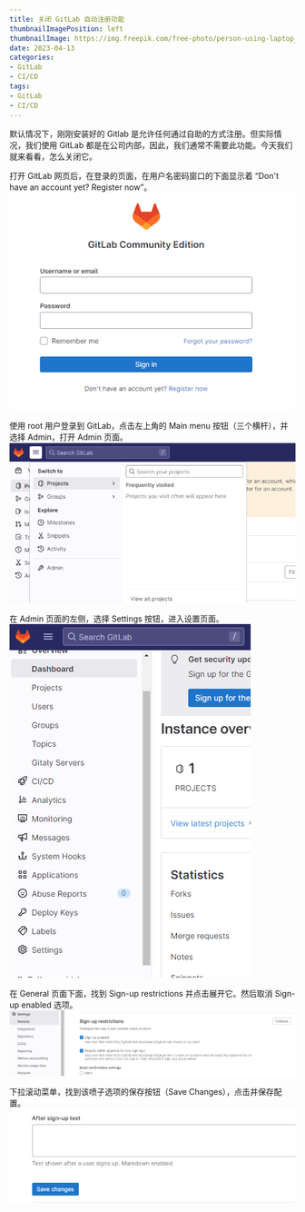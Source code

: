 ```yaml
---
title: 关闭 GitLab 自动注册功能
thumbnailImagePosition: left
thumbnailImage: https://img.freepik.com/free-photo/person-using-laptop_53876-95246.jpg
date: 2023-04-13
categories:
- GitLab
- CI/CD
tags:
- GitLab
- CI/CD
---
```


默认情况下，刚刚安装好的 Gitlab 是允许任何通过自助的方式注册。但实际情况，我们使用 GitLab 都是在公司内部，因此，我们通常不需要此功能。今天我们就来看看，怎么关闭它。

<!--more-->

打开 GitLab 网页后，在登录的页面，在用户名密码窗口的下面显示着 “Don't have an account yet? Register now”。
![1](images/1.png)

使用 root 用户登录到 GitLab，点击左上角的 Main menu 按钮（三个横杆），并选择 Admin，打开 Admin 页面。
![2](images/2.png)

在 Admin 页面的左侧，选择 Settings 按钮，进入设置页面。
![3](images/3.png)

在 General 页面下面，找到 Sign-up restrictions 并点击展开它。然后取消 Sign-up enabled 选项。
![4](images/4.png)

下拉滚动菜单，找到该喷子选项的保存按钮（Save Changes），点击并保存配置。
![5](images/5.png)


